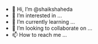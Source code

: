 - 👋 Hi, I’m @shaikshaheda
- 👀 I’m interested in ...
- 🌱 I’m currently learning ...
- 💞️ I’m looking to collaborate on ...
- 📫 How to reach me ...

<!---
shaikshaheda/shaikshaheda is a ✨ special ✨ repository because its `README.md` (this file) appears on your GitHub profile.
You can click the Preview link to take a look at your changes.
--->
